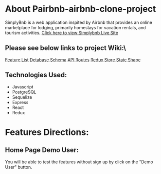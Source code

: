 # About Pairbnb-airbnb-clone-project
SimplyBnb is a web application inspited by Airbnb that provides an online marketplace for lodging, primarily homestays for vacation rentals, and tourism activities.
[Click here to view Simplybnb Live Site](https://pairbnb-airbnb-cloning.herokuapp.com/)

## Please see below links to project Wiki:\
[Feature List](https://github.com/reneeluo7/Pairbnb-airbnb-clone-project/wiki/Feature-List)
[Detabase Schema](https://github.com/reneeluo7/Pairbnb-airbnb-clone-project/wiki/Database-Schema)
[API Routes](https://github.com/reneeluo7/Pairbnb-airbnb-clone-project/wiki/API-Documentation)
[Redux Store State Shape](https://github.com/reneeluo7/Pairbnb-airbnb-clone-project/wiki/Redux-State-Shape)



## Technologies Used:
- Javascript
- PostgreSQL
- Sequelize
- Express
- React
- Redux


# Features Directions:

## Home Page Demo User:

You will be able to test the features without sign up by click on the "Demo User" button.
